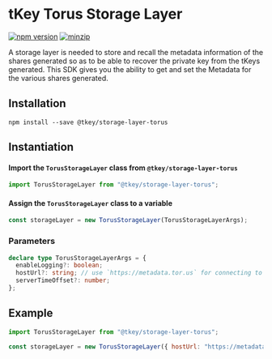 # tKey Torus Storage Layer

[![npm version](https://img.shields.io/npm/v/@tkey/storage-layer-torus?label=%22%22)](https://www.npmjs.com/package/@tkey/storage-layer-torus/v/latest) [![minzip](https://img.shields.io/bundlephobia/minzip/@tkey/storage-layer-torus?label=%22%22)](https://bundlephobia.com/result?p=@tkey/storage-layer-torus@latest)

A storage layer is needed to store and recall the metadata information of the shares generated so as to be able to recover the private key from the
tKeys generated. This SDK gives you the ability to get and set the Metadata for the various shares generated.

## Installation

```shell
npm install --save @tkey/storage-layer-torus
```

## Instantiation

#### Import the `TorusStorageLayer` class from `@tkey/storage-layer-torus`

```javascript
import TorusStorageLayer from "@tkey/storage-layer-torus";
```

#### Assign the `TorusStorageLayer` class to a variable

```javascript
const storageLayer = new TorusStorageLayer(TorusStorageLayerArgs);
```

### Parameters

```ts
declare type TorusStorageLayerArgs = {
  enableLogging?: boolean;
  hostUrl?: string; // use `https://metadata.tor.us` for connecting to the Torus Metadata Server
  serverTimeOffset?: number;
};
```

## Example

```js
import TorusStorageLayer from "@tkey/storage-layer-torus";

const storageLayer = new TorusStorageLayer({ hostUrl: "https://metadata.tor.us" });
```
